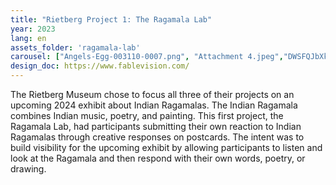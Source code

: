 ```yaml
---
title: "Rietberg Project 1: The Ragamala Lab"
year: 2023
lang: en
assets_folder: 'ragamala-lab'
carousel: ["Angels-Egg-003110-0007.png", "Attachment 4.jpeg","DWSFQJbXkAERo54.jpeg","noio_games-1090655807627239424.jpg","vagrant-story-001.png","vagrant-story-003.png"]
design_doc: https://www.fablevision.com/
---
```


The Rietberg Museum chose to focus all three of their projects on an upcoming 2024 exhibit about Indian Ragamalas. The Indian Ragamala combines Indian music, poetry, and painting. This first project, the Ragamala Lab, had participants submitting their own reaction to Indian Ragamalas through creative responses on postcards. The intent was to build visibility for the upcoming exhibit by allowing participants to listen and look at the Ragamala and then respond with their own words, poetry, or drawing.
